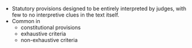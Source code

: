 - Statutory provisions designed to be entirely interpreted by judges, with few to no interpretive clues in the text itself.
- Common in
	- constitutional provisions
	- exhaustive criteria
	- non-exhaustive criteria